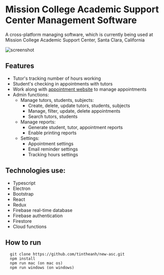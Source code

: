 # Mission College Academic Support Center Management Software
A cross-platform managing software, which is currently being used at Mission College Academic Support Center, Santa Clara, California

![screenshot](https://i.imgur.com/IeGbtzV.png)

## Features
* Tutor's tracking number of hours working
* Student's checking in appointments with tutors
* Work along with [appointment website](https://github.com/tintheanh/new-asc-web) to manage appointments
* Admin functions:
  * Manage tutors, students, subjects:
    * Create, delete, update tutors, students, subjects
    * Manage, filter, update, delete appointments
    * Search tutors, students
  * Manage reports:
    * Generate student, tutor, appointment reports
    * Enable printing reports
  * Settings:
    * Appointment settings
    * Email reminder settings
    * Tracking hours settings

## Technologies use:
* Typescript
* Electron
* Bootstrap
* React
* Redux
* Firebase real-time database
* Firebase authentication
* Firestore
* Cloud functions

## How to run
```
  git clone https://github.com/tintheanh/new-asc.git
  npm install
  npm run mac (on mac os)
  npm run windows (on windows)
```
